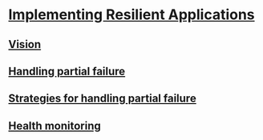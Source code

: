 # [Implementing Resilient Applications](index.md)
## [Vision](vision.md)
## [Handling partial failure](handling-partial-failure.md)
## [Strategies for handling partial failure](strategies-for-handling-partial-failure.md)
## [Health monitoring](health-monitoring.md)
